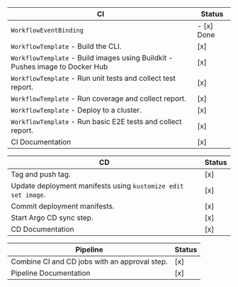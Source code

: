| CI                                           | Status |
|----------------------------------------------|--------|
| `WorkflowEventBinding`                       | - [x] Done   |
| `WorkflowTemplate` - Build the CLI.          | [x]    |
| `WorkflowTemplate` - Build images using Buildkit - Pushes image to Docker Hub | [x] |
| `WorkflowTemplate` - Run unit tests and collect test report. | [x] |
| `WorkflowTemplate` - Run coverage and collect report. | [x] |
| `WorkflowTemplate` - Deploy to a cluster.    | [x]    |
| `WorkflowTemplate` - Run basic E2E tests and collect report. | [x] |
| CI Documentation                             | [x]    |

| CD                                           | Status |
|----------------------------------------------|--------|
| Tag and push tag.                            | [x]    |
| Update deployment manifests using `kustomize edit set image`. | [x] |
| Commit deployment manifests.                 | [x]    |
| Start Argo CD sync step.                     | [x]    |
| CD Documentation                             | [x]    |

| Pipeline                                     | Status |
|----------------------------------------------|--------|
| Combine CI and CD jobs with an approval step.| [x]    |
| Pipeline Documentation                       | [x]    |